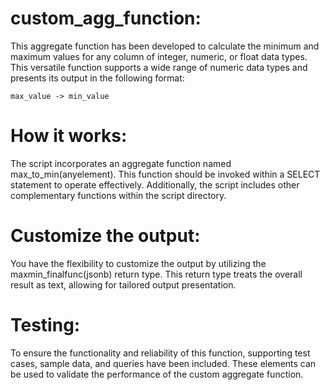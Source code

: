 # custom_agg_function:

This aggregate function has been developed to calculate the minimum and maximum values for any column of integer, numeric, or float data types. This versatile function supports a wide range of numeric data types and presents its output in the following format:

`max_value -> min_value`

# How it works:
The script incorporates an aggregate function named max_to_min(anyelement). This function should be invoked within a SELECT statement to operate effectively. Additionally, the script includes other complementary functions within the script directory.


# Customize the output:
You have the flexibility to customize the output by utilizing the maxmin_finalfunc(jsonb) return type. This return type treats the overall result as text, allowing for tailored output presentation.

# Testing:
To ensure the functionality and reliability of this function, supporting test cases, sample data, and queries have been included. These elements can be used to validate the performance of the custom aggregate function.

